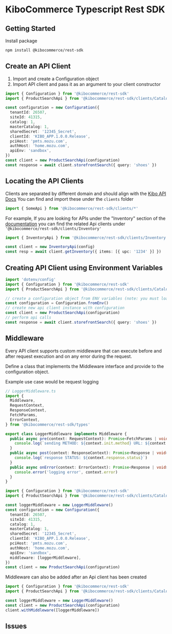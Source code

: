 # KiboCommerce Typescript Rest SDK

## Getting Started

Install package

```bash
npm install @kibocommerce/rest-sdk
```

## Create an API Client

1. Import and create a Configuration object
2. Import API client and pass it as an argument to your client constructor

```typescript
import { Configuration } from '@kibocommerce/rest-sdk'
import { ProductSearchApi } from '@kibocommerce/rest-sdk/clients/CatalogStorefront'

const configuration = new Configuration({
  tenantId: 26507,
  siteId: 41315,
  catalog: 1,
  masterCatalog: 1,
  sharedSecret: '12345_Secret',
  clientId: 'KIBO_APP.1.0.0.Release',
  pciHost: 'pmts.mozu.com',
  authHost: 'home.mozu.com',
  apiEnv: 'sandbox',
})
const client = new ProductSearchApi(configuration)
const response = await client.storefrontSearch({ query: 'shoes' })
```

## Locating the API Clients

Clients are separated by different domain and should align with the [Kibo API Docs](https://apidocs.kibocommerce.com/)
You can find and import these under the `clients` folder

```typescript
import { SomeApi } from '@kibocommerce/rest-sdk/clients/*'
```

For example, If you are looking for APIs under the "Inventory" section of the [documentation](https://apidocs.kibocommerce.com/?spec=inventory#overview) you can find the related Api clients under `'@kibocommerce/rest-sdk/clients/Inventory'`

```typescript
import { InventoryApi } from '@kibocommerce/rest-sdk/clients/Inventory'

const client = new InventoryApi(config)
const resp = await client.getInventory({ items: [{ upc: '1234' }] })
```

## Creating API Client using Environment Variables

```typescript
import 'dotenv/config'
import { Configuration } from '@kibocommerce/rest-sdk'
import { ProductSearchApi } from '@kibocommerce/rest-sdk/clients/CatalogStorefront'

// create a configuration object from ENV variables (note: you must load env variables yourself)
const configuration = Configuration.fromEnv()
// create new api client instance with configuration
const client = new ProductSearchApi(configuration)
// perform api calls
const response = await client.storefrontSearch({ query: 'shoes' })
```

## Middleware

Every API client supports custom middleware that can execute before and after request execution and on any error during the request.

Define a class that implements the Middleware interface and provide to the configuration object.

Example use case would be request logging

```typescript
// LoggerMiddleware.ts
import {
  Middleware,
  RequestContext,
  ResponseContext,
  FetchParams,
  ErrorContext,
} from '@kibocommerce/rest-sdk/types'

export class LoggerMiddleware implements Middleware {
  public async pre(context: RequestContext): Promise<FetchParams | void> {
    console.log(`sending METHOD: ${context.init.method} URL: ${context.url}`)
  }
  public async post(context: ResponseContext): Promise<Response | void> {
    console.log(`response STATUS: ${context.response.status}`)
  }
  public async onError(context: ErrorContext): Promise<Response | void> {
    console.error('logging error', context.error)
  }
}
```

```typescript
import { Configuration } from '@kibocommerce/rest-sdk'
import { ProductSearchApi } from '@kibocommerce/rest-sdk/clients/CatalogStorefront'

const loggerMiddleware = new LoggerMiddleware()
const configuration = new Configuration({
  tenantId: 26507,
  siteId: 41315,
  catalog: 1,
  masterCatalog: 1,
  sharedSecret: '12345_Secret',
  clientId: 'KIBO_APP.1.0.0.Release',
  pciHost: 'pmts.mozu.com',
  authHost: 'home.mozu.com',
  apiEnv: 'sandbox',
  middleware: [loggerMiddleware],
})
const client = new ProductSearchApi(configuration)
```

Middleware can also be added after an Api client has been created

```typescript
import { Configuration } from '@kibocommerce/rest-sdk'
import { ProductSearchApi } from '@kibocommerce/rest-sdk/clients/CatalogStorefront'

const loggerMiddleware = new LoggerMiddleware()
const client = new ProductSearchApi(configuration)
client.withMiddleware([loggerMiddleware])
```

## Issues
